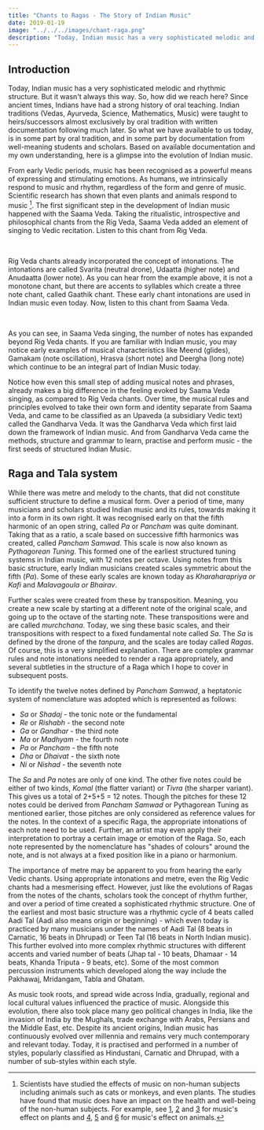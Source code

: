 ```yaml
---
title: "Chants to Ragas - The Story of Indian Music"
date: 2019-01-19
image: "../../../images/chant-raga.png"
description: "Today, Indian music has a very sophisticated melodic and rhythmic structure. But it wasn't always this way. How did we reach here? From early Vedic periods, music has been recognised as a powerful means of expressing and stimulating emotions. From the ritualistic chants of Rig Veda, the singing of Saama Veda, to the musical grammar of Gandharva Veda and later treatises, Indian Classical music has had an interesting journey. Read more to find out."
---
```


## Introduction

Today, Indian music has a very sophisticated melodic and rhythmic structure. But it wasn't always this way. So, how did we reach here? Since ancient times, Indians have had a strong history of oral teaching. Indian traditions (Vedas, Ayurveda, Science, Mathematics, Music) were taught to heirs/successors almost exclusively by oral tradition with written documentation following much later. So what we have available to us today, is in some part by oral tradition, and in some part by documentation from well-meaning students and scholars. Based on available documentation and my own understanding, here is a glimpse into the evolution of Indian music.

From early Vedic periods, music has been recognised as a powerful means of expressing and stimulating emotions. As humans, we intrinsically respond to music and rhythm, regardless of the form and genre of music. Scientific research has shown that even plants and animals respond to music [^1]. The first significant step in the development of Indian music happened with the Saama Veda. Taking the ritualistic, introspective and philosophical chants from the Rig Veda, Saama Veda added an element of singing to Vedic recitation. Listen to this chant from Rig Veda.

[^1]: Scientists have studied the effects of music on non-human subjects including animals such as cats or monkeys, and even plants. The studies have found that music does have an impact on the health and well-being of the non-human subjects. For example, see [1](https://scialert.net/fulltext/?doi=ajps.2007.369.373), [2](https://www.researchgate.net/publication/291086163_Effect_of_Music_on_Plants_-_An_Overview) and [3](https://www.ncbi.nlm.nih.gov/pmc/articles/PMC3677178/pdf/ars206.pdf) for music's effect on plants and [4](https://www.nature.com/articles/laban.162), [5](https://www.appliedanimalbehaviour.com/article/S0168-1591(15)00060-X/abstract) and [6](http://rsbl.royalsocietypublishing.org/content/6/1/30.short) for music's effect on animals.

<you-tube videoid="G0QRzBzmwio" starttime="20" endtime="59"></you-tube>
<br>

Rig Veda chants already incorporated the concept of intonations. The intonations are called Svarita (neutral drone), Udaatta (higher note) and Anudaatta (lower note). As you can hear from the example above, it is not a monotone chant, but there are accents to syllables which create a three note chant, called Gaathik chant. These early chant intonations are used in Indian music even today. Now, listen to this chant from Saama Veda.

<you-tube videoid="j1ODd0UB6bY" endtime="50"></you-tube>
<br>

As you can see, in Saama Veda singing, the number of notes has expanded beyond Rig Veda chants. If you are familiar with Indian music, you may notice early examples of musical characteristics like Meend (glides), Gamakam (note oscillation), Hrasva (short note) and Deergha (long note) which continue to be an integral part of Indian Music today.

Notice how even this small step of adding musical notes and phrases, already makes a big difference in the feeling evoked by Saama Veda singing, as compared to Rig Veda chants. Over time, the musical rules and principles evolved to take their own form and identity separate from Saama Veda, and came to be classified as an Upaveda (a subsidiary Vedic text) called the Gandharva Veda. It was the Gandharva Veda which first laid down the framework of Indian music. And from Gandharva Veda came the methods, structure and grammar to learn, practise and perform music - the first seeds of structured Indian Music.

## Raga and Tala system

While there was metre and melody to the chants, that did not constitute sufficient structure to define a musical form. Over a period of time, many musicians and scholars studied Indian music and its rules, towards making it into a form in its own right. It was recognised early on that the fifth harmonic of an open string, called *Pa* or *Pancham* was quite dominant. Taking that as a ratio, a scale based on successive fifth harmonics was created, called *Pancham Samwad*. This scale is now also known as *Pythagorean Tuning*. This formed one of the earliest structured tuning systems in Indian music, with 12 notes per octave. Using notes from this basic structure, early Indian musicians created scales symmetric about the fifth (*Pa*). Some of these early scales are known today as *Kharaharapriya or Kafi* and *Malavagoula or Bhairav*.

Further scales were created from these by transposition. Meaning, you create a new scale by starting at a different note of the original scale, and going up to the octave of the starting note. These transpositions were and are called *murchchana*. Today, we sing these basic scales, and their transpositions with respect to a fixed fundamental note called *Sa*. The *Sa* is defined by the drone of the *tanpura*, and the scales are today called *Ragas*. Of course, this is a very simplified explanation. There are complex grammar rules and note intonations needed to render a raga appropriately, and several subtleties in the structure of a Raga which I hope to cover in subsequent posts.

To identify the twelve notes defined by *Pancham Samwad*, a heptatonic system of nomenclature was adopted which is represented as follows:

* *Sa* or *Shadaj* - the tonic note or the fundamental
* *Re* or *Rishabh* - the second note
* *Ga* or *Gandhar* - the third note
* *Ma* or *Madhyam* - the fourth note
* *Pa* or *Pancham* - the fifth note
* *Dha* or *Dhaivat* - the sixth note
* *Ni* or *Nishad* - the seventh note

The *Sa* and *Pa* notes are only of one kind. The other five notes could be either of two kinds, *Komal* (the flatter variant) or *Tivra* (the sharper variant). This gives us a total of 2+5+5 = 12 notes. Though the pitches for these 12 notes could be derived from *Pancham Samwad* or Pythagorean Tuning as mentioned earlier, those pitches are only considered as reference values for the notes. In the context of a specific Raga, the appropriate intonations of each note need to be used. Further, an artist may even apply their interpretation to portray a certain image or emotion of the Raga. So, each note represented by the nomenclature has "shades of colours" around the note, and is not always at a fixed position like in a piano or harmonium.

The importance of metre may be apparent to you from hearing the early Vedic chants. Using appropriate intonations and metre, even the Rig Vedic chants had a mesmerising effect. However, just like the evolutions of Ragas from the notes of the chants, scholars took the concept of rhythm further, and over a period of time created a sophisticated rhythmic structure. One of the earliest and most basic structure was a rhythmic cycle of 4 beats called Aadi Tal (Aadi also means origin or beginning) - which even today is practiced by many musicians under the names of Aadi Tal (8 beats in Carnatic, 16 beats in Dhrupad) or Teen Tal (16 beats in North Indian music). This further evolved into more complex rhythmic structures with different accents and varied number of beats (Jhap tal - 10 beats, Dhamaar - 14 beats, Khanda Triputa - 9 beats, etc). Some of the most common percussion instruments which developed along the way include the Pakhawaj, Mridangam, Tabla and Ghatam.

As music took roots, and spread wide across India, gradually, regional and local cultural values influenced the practice of music. Alongside this evolution, there also took place many geo political changes in India, like the invasion of India by the Mughals, trade exchange with Arabs, Persians and the Middle East, etc. Despite its ancient origins, Indian music has continuously evolved over millennia and remains very much contemporary and relevant today. Today, it is practised and performed in a number of styles, popularly classified as Hindustani, Carnatic and Dhrupad, with a number of sub-styles within each style.
